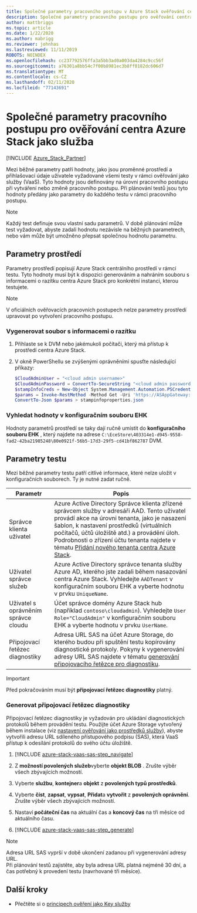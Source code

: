 ```yaml
---
title: Společné parametry pracovního postupu v Azure Stack ověřování centra jako služba
description: Společné parametry pracovního postupu pro ověřování centra Azure Stack jako služba
author: mattbriggs
ms.topic: article
ms.date: 1/22/2020
ms.author: mabrigg
ms.reviewer: johnhas
ms.lastreviewed: 11/11/2019
ROBOTS: NOINDEX
ms.openlocfilehash: cc237792576ffa3a5bb3ad0a003da4284c9cc56f
ms.sourcegitcommit: a76301a8bb54c7f00b8981ec3b8ff0182dc606d7
ms.translationtype: MT
ms.contentlocale: cs-CZ
ms.lasthandoff: 02/11/2020
ms.locfileid: "77143691"
---
```

# <a name="workflow-common-parameters-for-azure-stack-hub-validation-as-a-service"></a>Společné parametry pracovního postupu pro ověřování centra Azure Stack jako služba

[!INCLUDE [Azure_Stack_Partner](./includes/azure-stack-partner-appliesto.md)]

Mezi běžné parametry patří hodnoty, jako jsou proměnné prostředí a přihlašovací údaje uživatele vyžadované všemi testy v rámci ověřování jako služby (VaaS). Tyto hodnoty jsou definovány na úrovni pracovního postupu při vytváření nebo změně pracovního postupu. Při plánování testů jsou tyto hodnoty předány jako parametry do každého testu v rámci pracovního postupu.

> [!NOTE]
> Každý test definuje svou vlastní sadu parametrů. V době plánování může test vyžadovat, abyste zadali hodnotu nezávisle na běžných parametrech, nebo vám může být umožněno přepsat společnou hodnotu parametru.

## <a name="environment-parameters"></a>Parametry prostředí

Parametry prostředí popisují Azure Stack centrálního prostředí v rámci testu. Tyto hodnoty musí být k dispozici generováním a nahráním souboru s informacemi o razítku centra Azure Stack pro konkrétní instanci, kterou testujete.

> [!NOTE]
> V oficiálních ověřovacích pracovních postupech nelze parametry prostředí upravovat po vytvoření pracovního postupu.

### <a name="generate-the-stamp-information-file"></a>Vygenerovat soubor s informacemi o razítku

1. Přihlaste se k DVM nebo jakémukoli počítači, který má přístup k prostředí centra Azure Stack.
2. V okně PowerShellu se zvýšenými oprávněními spusťte následující příkazy:

    ```powershell  
    $CloudAdminUser = "<cloud admin username>"
    $CloudAdminPassword = ConvertTo-SecureString "<cloud admin password>" -AsPlainText -Force
    $stampInfoCreds = New-Object System.Management.Automation.PSCredential($CloudAdminUser, $CloudAdminPassword)
    $params = Invoke-RestMethod -Method Get -Uri 'https://ASAppGateway:4443/ServiceTypeId/4dde37cc-6ee0-4d75-9444-7061e156507f/CloudDefinition/GetStampInformation' -Credential $stampInfoCreds
    ConvertTo-Json $params > stampinfoproperties.json
    ```

### <a name="locate-values-in-the-ece-configuration-file"></a>Vyhledat hodnoty v konfiguračním souboru EHK

Hodnoty parametrů prostředí se taky dají ručně umístit do **konfiguračního souboru EHK** , který najdete na adrese `C:\EceStore\403314e1-d945-9558-fad2-42ba21985248\80e0921f-56b5-17d3-29f5-cd41bf862787` DVM.

## <a name="test-parameters"></a>Parametry testu

Mezi běžné parametry testu patří citlivé informace, které nelze uložit v konfiguračních souborech. Ty je nutné zadat ručně.

Parametr    | Popis
-------------|-----------------
Správce klienta uživatel                            | Azure Active Directory Správce klienta zřízené správcem služby v adresáři AAD. Tento uživatel provádí akce na úrovni tenanta, jako je nasazení šablon, k nastavení prostředků (virtuálních počítačů, účtů úložiště atd.) a provádění úloh. Podrobnosti o zřízení účtu tenanta najdete v tématu [Přidání nového tenanta centra Azure Stack](../operator/azure-stack-add-new-user-aad.md).
Uživatel správce služeb             | Azure Active Directory správce tenanta služby Azure AD, kterého jste zadali během nasazování centra Azure Stack. Vyhledejte `AADTenant` v konfiguračním souboru EHK a vyberte hodnotu v prvku `UniqueName`.
Uživatel s oprávněním správce cloudu               | Účet správce domény Azure Stack hub (například `contoso\cloudadmin`). Vyhledejte `User Role="CloudAdmin"` v konfiguračním souboru EHK a vyberte hodnotu v prvku `UserName`.
Připojovací řetězec diagnostiky          | Adresa URL SAS na účet Azure Storage, do kterého budou při spuštění testu kopírovány diagnostické protokoly. Pokyny k vygenerování adresy URL SAS najdete v tématu [generování připojovacího řetězce pro diagnostiku](#generate-the-diagnostics-connection-string). |

> [!IMPORTANT]
> Před pokračováním musí být **připojovací řetězec diagnostiky** platný.

### <a name="generate-the-diagnostics-connection-string"></a>Generovat připojovací řetězec diagnostiky

Připojovací řetězec diagnostiky je vyžadován pro ukládání diagnostických protokolů během provádění testu. Použijte účet Azure Storage vytvořený během instalace (viz [nastavení ověřování jako prostředků služby](azure-stack-vaas-set-up-resources.md)), abyste vytvořili adresu URL sdíleného přístupového podpisu (SAS), která VaaS přístup k odesílání protokolů do svého účtu úložiště.

1. [!INCLUDE [azure-stack-vaas-sas-step_navigate](includes/azure-stack-vaas-sas-step_navigate.md)]

1. Z **možností povolených služeb**vyberte **objekt BLOB** . Zrušte výběr všech zbývajících možností.

1. Vyberte **službu**, **kontejner**a **objekt** z **povolených typů prostředků**.

1. Vyberte **číst**, **zapsat**, **vypsat**, **Přidat**a **vytvořit** z **povolených oprávnění**. Zrušte výběr všech zbývajících možností.

1. Nastaví **počáteční čas** na aktuální čas a **koncový čas** na tři měsíce od aktuálního času.

1. [!INCLUDE [azure-stack-vaas-sas-step_generate](includes/azure-stack-vaas-sas-step_generate.md)]

> [!NOTE]  
> Adresa URL SAS vyprší v době ukončení zadanou při vygenerování adresy URL.  
Při plánování testů zajistěte, aby byla adresa URL platná nejméně 30 dní, a čas potřebný k provedení testu (navrhované tři měsíce).

## <a name="next-steps"></a>Další kroky

- Přečtěte si o [principech ověření jako Key služby](azure-stack-vaas-key-concepts.md)